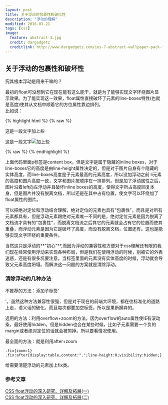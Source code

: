 ```yaml
---
layout: post
title: 关于浮动的包裹性和破化性
description: "浮动的理解"
modified: 2016-03-21
tags: [css]
image:
  feature: abstract-3.jpg
  credit: dargadgetz
  creditlink: http://www.dargadgetz.com/ios-7-abstract-wallpaper-pack-for-iphone-5-and-ipod-touch-retina/
---
```


## 关于浮动的包裹性和破坏性

究其根本浮动是用来干嘛的？  

最初的float可没想到它在现在能有这么能干，就是为了能够实现文字环绕图片显示效果。为了能实现这一效果，float属性直接破坏了元素的line-boxes特性(也就是高度)使其从文档中顺着它的方位属性靠边排列。  
比如说：

{% highlight html %}
{% raw %}
<p>这是一段文字<img>加上些</p>
<p>这是一段文字<img style="float：left" src="img.jpg"/>加上些</p>
{% raw %}
{% endhighlight %}

上面代码里面p标签是content box，但是文字是属于隐藏的inline boxes，对于line-boxes它的高度是由line-height属性决定的，但是对于图片自身有个隐藏的实体高度，而line-boxes高度是子元素最高的元素高度，所以没加浮动之前 li元素的高度和图片高度一致，文字和图片按顺序在一排排列。但是加了浮动属性之后，图片沿着left向左浮动并且破坏inline boxes的高度，使得文字所占高度回复本身，但是图片并没有脱离文档，所以还是在其中占有位置，使文字可以环绕加了float属性的图片。  

可以把绝对定位和浮动结合理解，绝对定位的元素也具有"包裹性"，而且是对所有元素都具有，但是浮动元素跟绝对元素唯一不同的是，绝对定位元素是因为脱离了文档流才具有的"包裹性"，而脱离文档流之后其它的元素就会占有它的位置而使其重叠，而浮动元素是因为它是破坏了高度，而没有脱离文档，位置还有。这也是能够实现文字环绕的重要条件。

当然这只是浮动的**"初心"**,而因为浮动的兼容性和方便对于css理解还有限的我们现在经常使用浮动来实现各种布局，但是我们在使用浮动的时候，别被它的外表迷惑，还是有很多坑要注意。当标签里面的元素没有实体高度的时候，浮动就会导致父元素高度坍塌。而解决这一问题的方案就是清除浮动。  

### 清除浮动的几种办法

不推荐的方法：添加子标签'<div style="clear:both"></div>'。虽然这种方法兼容性很强，但是对于现在的前端大环境，都在往标准化的道路上走，语义话的破化，而且每次都要加空标签。所以是果断摒弃的。 

选用的方法：利用overflow+zoom的方法，因为overflow的auto属性使IE有滚动条，最好使用hidden，但是hidden也会在某些时候，比如子元素需要一个负的margin或者绝对定位的话就会被剪掉。所以要看情况使用。

最全面的方法：就是利用after+zoom

	.fix{zoom:1}
	.fix:after{display:table,content:".";line-height:0;visibility:hidden;}

给需要清楚浮动的元素加上fix类。


### 参考文章

[CSS float浮动的深入研究、详解及拓展(一)](http://www.zhangxinxu.com/wordpress/?p=583)  
[CSS float浮动的深入研究、详解及拓展(二)](http://www.zhangxinxu.com/wordpress/?p=594)  